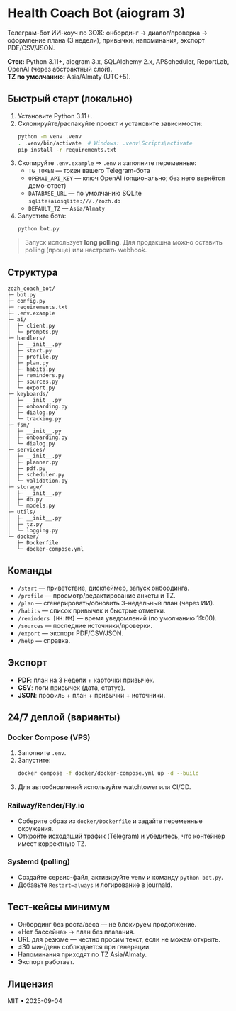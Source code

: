 # Health Coach Bot (aiogram 3)

Телеграм-бот ИИ-коуч по ЗОЖ: онбординг → диалог/проверка → оформление плана (3 недели), привычки, напоминания, экспорт PDF/CSV/JSON.

**Стек:** Python 3.11+, aiogram 3.x, SQLAlchemy 2.x, APScheduler, ReportLab, OpenAI (через абстрактный слой).  
**TZ по умолчанию:** Asia/Almaty (UTC+5).

## Быстрый старт (локально)

1) Установите Python 3.11+.
2) Склонируйте/распакуйте проект и установите зависимости:
   ```bash
   python -m venv .venv
   . .venv/bin/activate  # Windows: .venv\Scripts\activate
   pip install -r requirements.txt
   ```
3) Скопируйте `.env.example` ⇒ `.env` и заполните переменные:
   - `TG_TOKEN` — токен вашего Telegram-бота
   - `OPENAI_API_KEY` — ключ OpenAI (опционально; без него вернётся демо-ответ)
   - `DATABASE_URL` — по умолчанию SQLite `sqlite+aiosqlite:///./zozh.db`
   - `DEFAULT_TZ` — `Asia/Almaty`
4) Запустите бота:
   ```bash
   python bot.py
   ```

> Запуск использует **long polling**. Для продакшна можно оставить polling (проще) или настроить webhook.

## Структура
```
zozh_coach_bot/
├─ bot.py
├─ config.py
├─ requirements.txt
├─ .env.example
├─ ai/
│  ├─ client.py
│  └─ prompts.py
├─ handlers/
│  ├─ __init__.py
│  ├─ start.py
│  ├─ profile.py
│  ├─ plan.py
│  ├─ habits.py
│  ├─ reminders.py
│  ├─ sources.py
│  └─ export.py
├─ keyboards/
│  ├─ __init__.py
│  ├─ onboarding.py
│  ├─ dialog.py
│  └─ tracking.py
├─ fsm/
│  ├─ __init__.py
│  ├─ onboarding.py
│  └─ dialog.py
├─ services/
│  ├─ __init__.py
│  ├─ planner.py
│  ├─ pdf.py
│  ├─ scheduler.py
│  └─ validation.py
├─ storage/
│  ├─ __init__.py
│  ├─ db.py
│  └─ models.py
├─ utils/
│  ├─ __init__.py
│  ├─ tz.py
│  └─ logging.py
└─ docker/
   ├─ Dockerfile
   └─ docker-compose.yml
```

## Команды
- `/start` — приветствие, дисклеймер, запуск онбординга.
- `/profile` — просмотр/редактирование анкеты и TZ.
- `/plan` — сгенерировать/обновить 3-недельный план (через ИИ).
- `/habits` — список привычек и быстрые отметки.
- `/reminders [HH:MM]` — время уведомлений (по умолчанию 19:00).
- `/sources` — последние источники/проверки.
- `/export` — экспорт PDF/CSV/JSON.
- `/help` — справка.

## Экспорт
- **PDF**: план на 3 недели + карточки привычек.
- **CSV**: логи привычек (дата, статус).
- **JSON**: профиль + план + привычки + источники.

## 24/7 деплой (варианты)

### Docker Compose (VPS)
1) Заполните `.env`.
2) Запустите:
   ```bash
   docker compose -f docker/docker-compose.yml up -d --build
   ```
3) Для автообновлений используйте watchtower или CI/CD.

### Railway/Render/Fly.io
- Соберите образ из `docker/Dockerfile` и задайте переменные окружения.
- Откройте исходящий трафик (Telegram) и убедитесь, что контейнер имеет корректную TZ.

### Systemd (polling)
- Создайте сервис-файл, активируйте venv и команду `python bot.py`.
- Добавьте `Restart=always` и логирование в journald.

## Тест-кейсы минимум
- Онбординг без роста/веса — не блокируем продолжение.
- «Нет бассейна» → план без плавания.
- URL для резюме — честно просим текст, если не можем открыть.
- ≤30 мин/день соблюдается при генерации.
- Напоминания приходят по TZ Asia/Almaty.
- Экспорт работает.

## Лицензия
MIT • 2025-09-04
